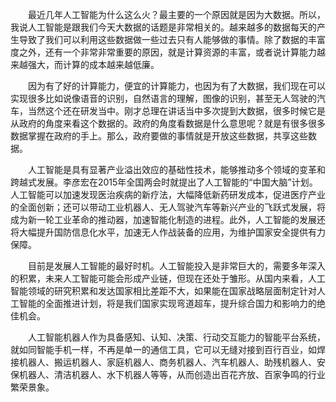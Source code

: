 　　最近几年人工智能为什么这么火？最主要的一个原因就是因为大数据。所以，我说人工智能是跟我们今天大数据的话题是非常相关的。越来越多的数据每天的产生导致了我们可以利用这些数据做一些过去只有人能够做的事情。除了数据的丰富度之外，还有一个非常非常重要的原因，就是计算资源的丰富，或者说计算能力越来越强大，而计算的成本越来越低廉。

　　因为有了好的计算能力，便宜的计算能力，也因为有了大数据，我们现在可以实现很多比如说像语音的识别，自然语言的理解，图像的识别，甚至无人驾驶的汽车，当然这个还在研发当中。刚才总理在讲话当中多次提到大数据，很多时候它是从政府的角度来看这个数据的。政府的角度看数据是什么意思呢？就是有很多很多数据掌握在政府的手上。那么，政府要做的事情就是开放这些数据，共享这些数据。

　　人工智能是具有显著产业溢出效应的基础性技术，能够推动多个领域的变革和跨越式发展。李彦宏在2015年全国两会时就提出了人工智能的“中国大脑”计划。人工智能可以加速发现医治疾病的新疗法，大幅降低新药研发成本，促进医疗产业的全面创新；还可以带动工业机器人、无人驾驶汽车等新兴产业的飞跃式发展，将成为新一轮工业革命的推动器，加速智能化制造的进程。此外，人工智能的发展还将大幅提升国防信息化水平，加速无人作战装备的应用，为维护国家安全提供有力保障。 

　　目前是发展人工智能的最好时机。人工智能投入是非常巨大的，需要多年深入的积累，未来人工智能可能会形成产业链，但现在还处于雏形。从国内来看，人工智能领域的研究积累和发达国家相比差距不大，如果能在国家战略层面制定针对人工智能的全面推进计划，将是我们国家实现弯道超车，提升综合国力和影响力的绝佳机会。 

　　人工智能机器人作为具备感知、认知、决策、行动交互能力的智能平台系统，就如同智能手机一样，不再是单一的通信工具，它可以无缝对接到百行百业，如焊接机器人、搬运机器人、家庭机器人、商务机器人、汽车机器人、助残机器人、安保机器人、清洁机器人、水下机器人等等，从而创造出百花齐放、百家争鸣的行业繁荣景象。
